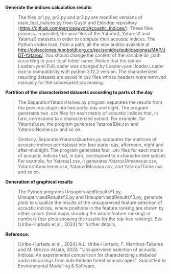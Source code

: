 **Generate the indices calculation results**
>The files pr1.py, pr2.py and pr3.py are modified versions of main_test_indices.py from Guyot and Eldridge repository (https://github.com/patriceguyot/Acoustic_Indices/). These files process, in parallel, the wav files of the Yataros1, Yataros2 and Yataros3 datasets in order to compute their acoustic indices. The Python codes load, from a path, all the wav audios available at http://colecciones.humboldt.org.co/rec/sonidos/publicaciones/MAP/JDT-Yataros/. You should change the content of the variable dir_path according to your local folder name. Notice that the option  Loader=yaml.FullLoader was changed by  Loader=yaml.loader.Loader due to compatibility with python 3.12.2 version. The characterized resulting datasets are saved in csv files whose headers were removed manually for the subsequent processing.
>
**Partition of the characterized datasets according to parts of the day**
 >The SeparationYatarosHalves.py program separates the results from the previous stage into two parts: day and night. The program generates two .csv files for each matrix of acoustic indices that, in turn, correspond to a characterized subset. For example, for Yataros1.csv, the program generates Yataros1Dia.csv and Yataros1Noche.csv and so on.
>
>Similarly, SeparationYatarosQuarters.py separates the matrices of acoustic indices per dataset into four parts: day, afternoon, night and after-midnight. The program generates four .csv files for each matrix of acoustic indices that, in turn, correspond to a characterized subset. For example, for Yataros1.csv, it generates Yataros1Amanecer.csv, Yataros1Anochecer.csv, Yataros1Manana.csv, and Yataros1Tarde.csv and so on.
> 
**Generation of graphical results**
>The Python programs UnsupervisedResultsY1.py, UnsupervisedResultsY2.py and UnsupervisedResultsY3.py, generate plots to visualize the results of the unsupervised feature selection of acoustic indices, where positions in the feature ranking are shown by either colors (heat maps showing the whole feature ranking) or numbers (bar plots showing the results for the top-five ranking). See [Uribe-Hurtado et al., 2024] for further details.
>
**Reference:**
>[Uribe-Hurtado et al., 2024] A.L. Uribe-Hurtado, F. Martínez-Tabares and M. Orozco-Alzate, 2024, "Unsupervised selection of acoustic indices: An experimental comparison for characterizing unlabeled audio recordings from sub-Andean forest soundscapes". Submitted to Environmental Modelling & Software.
